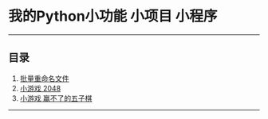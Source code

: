 # 我的Python小功能 小项目 小程序
****
## 目录
1. [批量重命名文件](https://github.com/Mix-Y/Python/blob/main/project/1.%20%E6%89%B9%E9%87%8F%E9%87%8D%E5%91%BD%E5%90%8D%E6%96%87%E4%BB%B6/main.py) 
2. [小游戏 2048](https://github.com/Mix-Y/Python/blob/main/project/2.%202048/main.py)
3. [小游戏 赢不了的五子棋](https://github.com/Mix-Y/Python/tree/main/project/3.%20AI%E4%BA%94%E5%AD%90%E6%A3%8B/main.py)
****